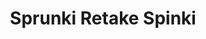 ---
slug: sprunki-retake-spinki-2526
title: Sprunki Retake Spinki
description: "Sprunki Retake Spinki is an exciting online game. Play for free directly in your browser!"
icon: /images/popular_mods/Sprunki Retake Spinki.png
url: https://wowtbc.net/sprunkin/retake-spinki/index.html
previewImage: /images/popular_mods/Sprunki Retake Spinki.png
type: popular mods

# SEO配置
seo:
  title: "Sprunki Retake Spinki - Play Free Online Game | Fun Browser Games"
  description: "Sprunki Retake Spinki - Play this fun online game for free in your browser. No download required!"
  ogImage: "/images/popular_mods/Sprunki Retake Spinki.png"
  keywords: "sprunki-retake-spinki-2526, online game, browser game, free game, popular mods game, play online"

videoUrls:
  - https://www.youtube.com/embed/example1
  - https://www.youtube.com/embed/example2

whyPlay:
  title: "Why Play Sprunki Retake Spinki?"
  items:
    - "Immersive Gameplay: Sprunki Retake Spinki offers an engaging and immersive gaming experience that will keep you entertained for hours"
    - "Challenging Levels: Test your skills with increasingly difficult challenges and obstacles"
    - "Beautiful Graphics: Enjoy stunning visuals and smooth animations that bring the game world to life"
    - "Regular Updates: New content and features are added regularly to keep the game fresh and exciting"
    - "Free to Play: Experience all the fun without spending a penny"
    - "Community Features: Connect with other players, share strategies, and compete for high scores"
    - "Cross-Platform: Play on any device with a web browser, no downloads required"

features:
  title: "Key Features of Sprunki Retake Spinki"
  image: "/images/popular_mods/Sprunki Retake Spinki.png"
  items:
    - "Intuitive Controls: Easy to learn controls make Sprunki Retake Spinki accessible for players of all skill levels"
    - "Multiple Game Modes: Enjoy various gameplay options that provide different challenges and experiences"
    - "Character Customization: Personalize your gaming experience with unique characters and items"
    - "Achievement System: Complete special tasks to earn rewards and recognition"
    - "Leaderboards: Compete with players worldwide and see who can achieve the highest scores"

characteristics:
  title: "Game Characteristics"
  image: "/images/popular_mods/Sprunki Retake Spinki.png"
  items:
    - "Genre: Popular mods game with elements of strategy and skill"
    - "Difficulty: Suitable for both casual gamers and those seeking a challenge"
    - "Play Time: Quick sessions or extended gameplay, depending on your preference"
    - "Art Style: Vibrant and engaging visuals that enhance the gaming experience"
    - "Sound Design: Immersive audio that complements the gameplay perfectly"

info: "Sprunki Retake Spinki is an exciting online game that offers players a unique and engaging gaming experience. With its intuitive controls, stunning visuals, and challenging gameplay, Sprunki Retake Spinki provides hours of entertainment for players of all ages and skill levels. Whether you're looking for a quick gaming session during a break or an extended play session, Sprunki Retake Spinki delivers an immersive experience that will keep you coming back for more. The game features multiple levels of increasing difficulty, ensuring that players are constantly challenged as they progress. With regular updates adding new content and features, Sprunki Retake Spinki remains fresh and exciting, providing endless entertainment options for its growing community of players."

howToPlayIntro: "Welcome to Sprunki Retake Spinki! This guide will walk you through the basics and help you master the game. Whether you're a beginner or looking to improve your skills, these tips and instructions will enhance your gaming experience."

howToPlaySteps:
  - title: "Getting Started"
    description: "Begin your Sprunki Retake Spinki adventure by familiarizing yourself with the controls. Use your keyboard or mouse to navigate through the game interface. The tutorial will guide you through the basic mechanics and help you understand the objectives."
  - title: "Understanding the Objectives"
    description: "In Sprunki Retake Spinki, your main goal is to progress through levels by completing specific objectives. Each level presents unique challenges that require different strategies and approaches."
  - title: "Mastering the Controls"
    description: "Practice using the controls to improve your precision and reaction time. Sprunki Retake Spinki requires quick reflexes and strategic thinking to overcome obstacles and defeat opponents."
  - title: "Utilizing Power-ups"
    description: "Collect power-ups throughout the game to enhance your abilities and overcome difficult challenges. Each power-up offers unique advantages that can be crucial for success."
  - title: "Developing Strategies"
    description: "As you progress in Sprunki Retake Spinki, develop effective strategies for different scenarios. Analyze patterns, anticipate challenges, and adapt your approach to maximize your performance."

faq:
  title: "Frequently Asked Questions about Sprunki Retake Spinki"
  items:
    - question: "Is Sprunki Retake Spinki free to play?"
      answer: "Yes, Sprunki Retake Spinki is completely free to play directly in your web browser. No downloads or purchases are required to enjoy the full game experience."
    - question: "Can I play Sprunki Retake Spinki on mobile devices?"
      answer: "Yes, Sprunki Retake Spinki is optimized for both desktop and mobile play. You can enjoy the game on any device with a web browser and internet connection."
    - question: "Are there any in-game purchases?"
      answer: "While Sprunki Retake Spinki is free to play, there may be optional in-game purchases available for cosmetic items or additional features that don't affect core gameplay."
    - question: "How often is Sprunki Retake Spinki updated?"
      answer: "The developers regularly update Sprunki Retake Spinki with new content, features, and improvements based on player feedback and game performance."
    - question: "Can I play Sprunki Retake Spinki offline?"
      answer: "Currently, Sprunki Retake Spinki requires an internet connection to play as it's a browser-based online game."
    - question: "Is Sprunki Retake Spinki suitable for children?"
      answer: "Yes, Sprunki Retake Spinki is designed to be family-friendly and suitable for players of all ages."
    - question: "How do I report bugs or issues?"
      answer: "If you encounter any problems while playing Sprunki Retake Spinki, you can report them through the game's support page or contact the developers directly through their website."
    - question: "Still Have Questions?"
      answer: "If you have additional questions about Sprunki Retake Spinki that aren't covered in this FAQ, please visit our support center or contact our customer service team for assistance."
---